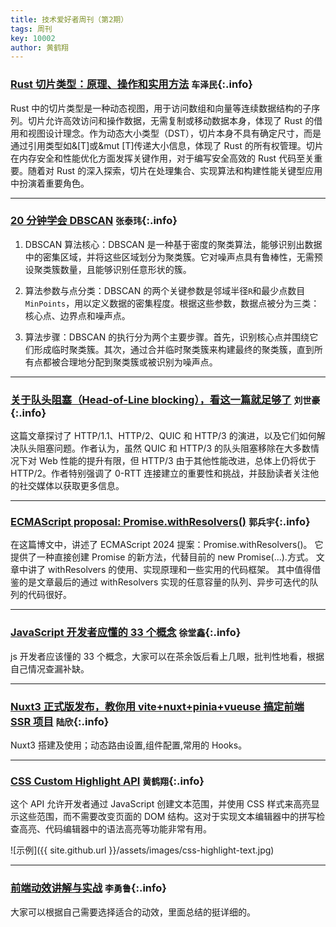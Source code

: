 ```yaml
---
title: 技术爱好者周刊（第2期）
tags: 周刊
key: 10002
author: 黄鹤翔
---
```


### [Rust 切片类型：原理、操作和实用方法](https://zhuanlan.zhihu.com/p/690299577)   `车泽民`{:.info}

Rust 中的切片类型是一种动态视图，用于访问数组和向量等连续数据结构的子序列。切片允许高效访问和操作数据，无需复制或移动数据本身，体现了 Rust 的借用和视图设计理念。作为动态大小类型（DST），切片本身不具有确定尺寸，而是通过引用类型如&[T]或&mut [T]传递大小信息，体现了 Rust 的所有权管理。切片在内存安全和性能优化方面发挥关键作用，对于编写安全高效的 Rust 代码至关重要。随着对 Rust 的深入探索，切片在处理集合、实现算法和构建性能关键型应用中扮演着重要角色。

---

### [20 分钟学会 DBSCAN](https://zhuanlan.zhihu.com/p/336501183)   `张泰玮`{:.info}

1. DBSCAN 算法核心：DBSCAN 是一种基于密度的聚类算法，能够识别出数据中的密集区域，并将这些区域划分为聚类簇。它对噪声点具有鲁棒性，无需预设聚类簇数量，且能够识别任意形状的簇。

2. 算法参数与点分类：DBSCAN 的两个关键参数是邻域半径`R`和最少点数目`MinPoints`，用以定义数据的密集程度。根据这些参数，数据点被分为三类：核心点、边界点和噪声点。

3. 算法步骤：DBSCAN 的执行分为两个主要步骤。首先，识别核心点并围绕它们形成临时聚类簇。其次，通过合并临时聚类簇来构建最终的聚类簇，直到所有点都被合理地分配到聚类簇或被识别为噪声点。

---

### [关于队头阻塞（Head-of-Line blocking），看这一篇就足够了](https://zhuanlan.zhihu.com/p/330300133)   `刘世豪`{:.info}

这篇文章探讨了 HTTP/1.1、HTTP/2、QUIC 和 HTTP/3 的演进，以及它们如何解决队头阻塞问题。作者认为，虽然 QUIC 和 HTTP/3 的队头阻塞移除在大多数情况下对 Web 性能的提升有限，但 HTTP/3 由于其他性能改进，总体上仍将优于 HTTP/2。作者特别强调了 0-RTT 连接建立的重要性和挑战，并鼓励读者关注他的社交媒体以获取更多信息。

---

### [ECMAScript proposal: Promise.withResolvers()](https://2ality.com/2024/05/proposal-promise-with-resolvers.html)   `郭兵宇`{:.info}

在这篇博文中，讲述了 ECMAScript 2024 提案：Promise.withResolvers()。
它提供了一种直接创建 Promise 的新方法，代替目前的 new Promise(...).方式。
文章中讲了 withResolvers 的使用、实现原理和一些实用的代码框架。
其中值得借鉴的是文章最后的通过 withResolvers 实现的任意容量的队列、异步可迭代的队列的代码很好。

---

### [JavaScript 开发者应懂的 33 个概念](https://zhuanlan.zhihu.com/p/48049957)   `徐堂鑫`{:.info}

js 开发者应该懂的 33 个概念，大家可以在茶余饭后看上几眼，批判性地看，根据自己情况查漏补缺。

---

### [Nuxt3 正式版发布，教你用 vite+nuxt+pinia+vueuse 搞定前端 SSR 项目](https://juejin.cn/post/7170746000112353293?searchId=20240517100534EC1A50FA98CB658D1D71)   `陆欣`{:.info}

Nuxt3 搭建及使用；动态路由设置,组件配置,常用的 Hooks。

---

### [CSS Custom Highlight API](https://developer.mozilla.org/zh-CN/docs/Web/API/CSS_Custom_Highlight_API)   `黄鹤翔`{:.info}

这个 API 允许开发者通过 JavaScript 创建文本范围，并使用 CSS 样式来高亮显示这些范围，而不需要改变页面的 DOM 结构。这对于实现文本编辑器中的拼写检查高亮、代码编辑器中的语法高亮等功能非常有用。

![示例]({{ site.github.url }}/assets/images/css-highlight-text.jpg)

---

### [前端动效讲解与实战](https://juejin.cn/post/7147490141836640292)   `李勇鲁`{:.info}

大家可以根据自己需要选择适合的动效，里面总结的挺详细的。
